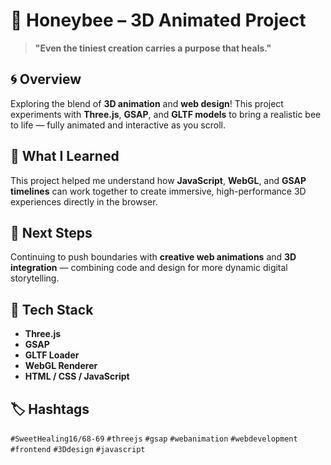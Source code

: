 # 🐝 Honeybee – 3D Animated Project

> **"Even the tiniest creation carries a purpose that heals."**

## 🌀 Overview

Exploring the blend of **3D animation** and **web design**!
This project experiments with **Three.js**, **GSAP**, and **GLTF models** to bring a realistic bee to life — fully animated and interactive as you scroll.

## 🎯 What I Learned

This project helped me understand how **JavaScript**, **WebGL**, and **GSAP timelines** can work together to create immersive, high-performance 3D experiences directly in the browser.

## 🚀 Next Steps

Continuing to push boundaries with **creative web animations** and **3D integration** — combining code and design for more dynamic digital storytelling.

## 🧠 Tech Stack

* **Three.js**
* **GSAP**
* **GLTF Loader**
* **WebGL Renderer**
* **HTML / CSS / JavaScript**

## 🏷️ Hashtags

`#SweetHealing16/68-69` `#threejs` `#gsap` `#webanimation` `#webdevelopment` `#frontend` `#3Ddesign` `#javascript`
